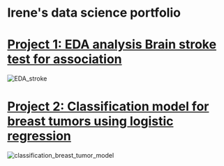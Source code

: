 # Irene's data science portfolio


# [Project 1: EDA analysis Brain stroke test for association](https://github.com/Irene0621/EDA-_Brain_stroke_test_for_association)


![EDA_stroke](https://github.com/Irene0621/Irene_datascience_portfolio/assets/37088340/69644602-f1a4-409d-a7f1-92e28b6385ea)


# [Project 2: Classification model for breast tumors using logistic regression](https://github.com/Irene0621/classification-model-for-breast-tumor-logistic-regression)

![classification_breast_tumor_model](https://github.com/Irene0621/Irene_datascience_portfolio/assets/37088340/c60c5e8f-69d4-4bfe-9388-7d446e588b92)
